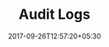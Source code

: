 ---
title: "Audit Logs"
date: 2017-09-26T12:57:20+05:30
draft: false
layout: audit
property: "Casa Amora"
status: "In Process"
url: /details/audit/casa-amora/
slug: "casa-amora/"

mainmenu:
 details: true
 audit: true
---